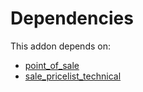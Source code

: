 # Dependencies

This addon depends on:

- [point_of_sale](https://github.com/bringout/oca-ocb-sale/tree/180760d29eed276994d9dc061dc7089d5bfe0014/odoo-bringout-oca-ocb-point_of_sale)
- [sale_pricelist_technical](https://github.com/bringout/oca-workflow-process)
